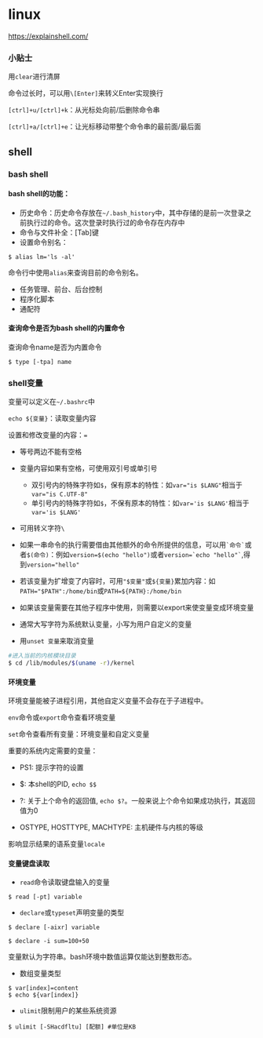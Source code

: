 # linux

https://explainshell.com/

### 小贴士

用`clear`进行清屏

命令过长时，可以用`\[Enter]`来转义Enter实现换行

`[ctrl]+u/[ctrl]+k`：从光标处向前/后删除命令串

`[ctrl]+a/[ctrl]+e`：让光标移动带整个命令串的最前面/最后面

## shell

### bash shell

#### bash shell的功能：

- 历史命令：历史命令存放在`~/.bash_history`中，其中存储的是前一次登录之前执行过的命令。这次登录时执行过的命令存在内存中
- 命令与文件补全：[Tab]键
- 设置命令别名：

```shell
$ alias lm='ls -al'
```

命令行中使用`alias`来查询目前的命令别名。

- 任务管理、前台、后台控制
- 程序化脚本
- 通配符

#### 查询命令是否为bash shell的内置命令

查询命令name是否为内置命令

```shell
$ type [-tpa] name
```

### shell变量

变量可以定义在`~/.bashrc`中

`echo ${变量}`：读取变量内容

设置和修改变量的内容：`=`

- 等号两边不能有空格
- 变量内容如果有空格，可使用双引号或单引号
  - 双引号内的特殊字符如`$`，保有原本的特性：如`var="is $LANG"`相当于`var="is C.UTF-8"`
  - 单引号内的特殊字符如`$`，不保有原本的特性：如`var='is $LANG'`相当于`var='is $LANG'`
- 可用转义字符`\`
- 如果一串命令的执行需要借由其他额外的命令所提供的信息，可以用`` `命令` ``或者`$(命令)`：例如`version=$(echo "hello")`或者`` version=`echo "hello"` ``,得到`version="hello"`

- 若该变量为扩增变了内容时，可用`"$变量"`或`${变量}`累加内容：如`PATH="$PATH":/home/bin`或``PATH=${PATH}:/home/bin``

- 如果该变量需要在其他子程序中使用，则需要以export来使变量变成环境变量
- 通常大写字符为系统默认变量，小写为用户自定义的变量
- 用`unset 变量`来取消变量

```sh
#进入当前的内核模块目录
$ cd /lib/modules/$(uname -r)/kernel
```

#### 环境变量

环境变量能被子进程引用，其他自定义变量不会存在于子进程中。

`env`命令或`export`命令查看环境变量

`set`命令查看所有变量：环境变量和自定义变量

重要的系统内定需要的变量：

- PS1: 提示字符的设置
- $: 本shell的PID, `echo $$`

- ?: 关于上个命令的返回值, `echo $?`。一般来说上个命令如果成功执行，其返回值为0
- OSTYPE, HOSTTYPE, MACHTYPE: 主机硬件与内核的等级

影响显示结果的语系变量`locale`

#### 变量键盘读取

- `read`命令读取键盘输入的变量

```shell
$ read [-pt] variable
```

- `declare`或`typeset`声明变量的类型

```shell
$ declare [-aixr] variable

$ declare -i sum=100+50
```

变量默认为字符串。bash环境中数值运算仅能达到整数形态。

- 数组变量类型

```shell
$ var[index]=content
$ echo ${var[index]}
```

- `ulimit`限制用户的某些系统资源

```shell
$ ulimit [-SHacdfltu] [配额] #单位是KB
```

